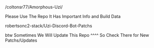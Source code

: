 /coltonsr77/Amorphous-Uzi/

Please Use The Repo It Has Important Info and Build Data

robertsonc2-stack/Uzi-Discord-Bot-Patchs

btw Sometimes We Will Update This Repo ^^^^
So Check There for New Patchs/Updates
